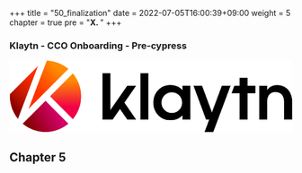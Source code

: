 +++
title = "50_finalization"
date = 2022-07-05T16:00:39+09:00
weight = 5
chapter = true
pre = "<b>X. </b>"
+++
### Klaytn - CCO Onboarding - Pre-cypress
![Klaytn Logo](/images/Logo-1.png?classes=border)

## Chapter 5

